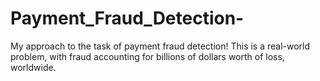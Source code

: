 # Payment_Fraud_Detection-
My approach to the task of payment fraud detection! This is a real-world problem, with fraud accounting for billions of dollars worth of loss, worldwide. 
